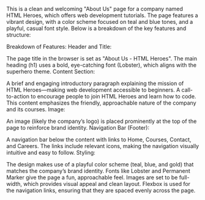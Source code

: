 This is a clean and welcoming "About Us" page for a company named HTML Heroes, which offers web development tutorials. The page features a vibrant design, with a color scheme focused on teal and blue tones, and a playful, casual font style. Below is a breakdown of the key features and structure:

Breakdown of Features:
Header and Title:

The page title in the browser is set as "About Us - HTML Heroes".
The main heading (h1) uses a bold, eye-catching font (Lobster), which aligns with the superhero theme.
Content Section:

A brief and engaging introductory paragraph explaining the mission of HTML Heroes—making web development accessible to beginners.
A call-to-action to encourage people to join HTML Heroes and learn how to code.
This content emphasizes the friendly, approachable nature of the company and its courses.
Image:

An image (likely the company’s logo) is placed prominently at the top of the page to reinforce brand identity.
Navigation Bar (Footer):

A navigation bar below the content with links to Home, Courses, Contact, and Careers.
The links include relevant icons, making the navigation visually intuitive and easy to follow.
Styling:

The design makes use of a playful color scheme (teal, blue, and gold) that matches the company’s brand identity.
Fonts like Lobster and Permanent Marker give the page a fun, approachable feel.
Images are set to be full-width, which provides visual appeal and clean layout.
Flexbox is used for the navigation links, ensuring that they are spaced evenly across the page.